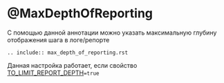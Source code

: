 # @MaxDepthOfReporting

С помощью данной аннотации можно указать максимальную глубину отображения шага в логе/репорте

```{eval-rst}
.. include:: max_depth_of_reporting.rst
```

Данная настройка работает, если свойство [TO_LIMIT_REPORT_DEPTH](../../../quick_start/settings/to_limit_report_depth.md)`=true` 